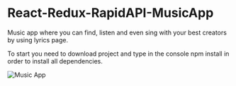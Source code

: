 # React-Redux-RapidAPI-MusicApp
Music app where you can find, listen and even sing with your best creators by using lyrics page.

To start you need to download project and type in the console npm install in order to install all dependencies.

![Music App](https://user-images.githubusercontent.com/80632445/203848451-fbd9222d-aa15-4336-ab2d-576f52bcf01e.png)
